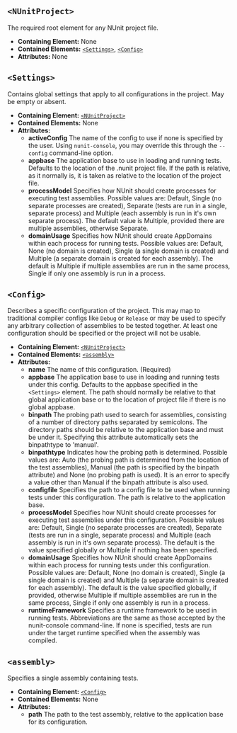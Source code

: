 ## `<NUnitProject>`
The required root element for any NUnit project file.
 * **Containing Element:** None
 * **Contained Elements:** [`<Settings>`](#settings), [`<Config>`](#config)
 * **Attributes:**   None

## `<Settings>`
Contains global settings that apply to all configurations in the project. May be empty or absent.
 * **Containing Element:** [`<NUnitProject>`](#nunitproject)
 * **Contained Elements:** None
 * **Attributes:**
    * **activeConfig** The name of the config to use if none is specified by the user. Using `nunit-console`, you may override this through the `--config` command-line option.
    * **appbase** The application base to use in loading and running tests. Defaults to the location of the .nunit project file. If the path is relative, as it normally is, it is taken as relative to the location of the project file.
    * **processModel** Specifies how NUnit should create processes for executing test assemblies. Possible values are: Default, Single (no separate processes are created), Separate (tests are run in a single, separate process) and Multiple (each assembly is run in it's own separate process). The default value is Multiple, provided there are multiple assemblies, otherwise Separate.
    * **domainUsage** Specifies how NUnit should create AppDomains within each process for running tests. Possible values are: Default, None (no domain is created), Single (a single domain is created) and Multiple (a separate domain is created for each assembly). The default is Multiple if multiple assemblies are run in the same process, Single if only one assembly is run in a process.

## `<Config>`
Describes a specific configuration of the project. This may map to traditional compiler configs like `Debug` or `Release` or may be used to specify any arbitrary collection of assemblies to be tested together. At least one configuration should be specified or the project will not be usable.
 * **Containing Element:** [`<NUnitProject>`](#nunitproject)
 * **Contained Elements:** [`<assembly>`](#assembly)
 * **Attributes:**
    * **name** The name of this configuration. (Required)
    * **appbase** The application base to use in loading and running tests under this config. Defaults to the appbase specified in the `<Settings>` element. The path should normally be relative to that global application base or to the location of project file if there is no global appbase.
    * **binpath** The probing path used to search for assemblies, consisting of a number of directory paths separated by semicolons. The directory paths should be relative to the application base and must be under it. Specifying this attribute automatically sets the binpathtype to 'manual'.
    * **binpathtype** Indicates how the probing path is determined. Possible values are: Auto (the probing path is determined from the location of the test assemblies), Manual (the path is specified by the binpath attribute) and None (no probing path is used). It is an error to specify a value other than Manual if the binpath attribute is also used.
    * **configfile** Specifies the path to a config file to be used when running tests under this configuration. The path is relative to the application base.
    * **processModel** Specifies how NUnit should create processes for executing test assemblies under this configuration. Possible values are: Default, Single (no separate processes are created), Separate (tests are run in a single, separate process) and Multiple (each assembly is run in it's own separate process). The default is the value specified globally or Multiple if nothing has been specified.
    * **domainUsage** Specifies how NUnit should create AppDomains within each process for running tests under this configuration. Possible values are: Default, None (no domain is created), Single (a single domain is created) and Multiple (a separate domain is created for each assembly). The default is the value specified globally, if provided, otherwise Multiple if multiple assemblies are run in the same process, Single if only one assembly is run in a process.
    * **runtimeFramework** Specifies a runtime framework to be used in running tests. Abbreviations are the same as those accepted by the nunit-console command-line. If none is specified, tests are run under the target runtime specified when the assembly was compiled.

## `<assembly>`
Specifies a single assembly containing tests.
 * **Containing Element:** [`<Config>`](#config)
 * **Contained Elements:** None
 * **Attributes:**
    * **path** The path to the test assembly, relative to the application base for its configuration.

